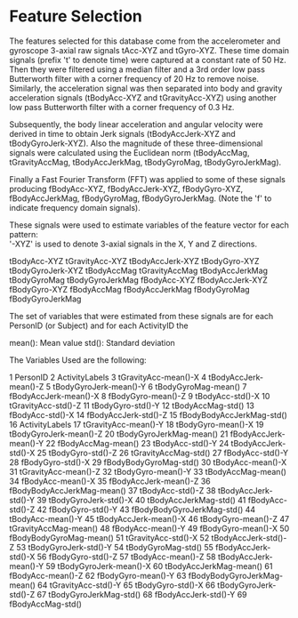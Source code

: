 Feature Selection 
=================

The features selected for this database come from the accelerometer and gyroscope 3-axial raw signals tAcc-XYZ and tGyro-XYZ. These time domain signals (prefix 't' to denote time) were captured at a constant rate of 50 Hz. Then they were filtered using a median filter and a 3rd order low pass Butterworth filter with a corner frequency of 20 Hz to remove noise. Similarly, the acceleration signal was then separated into body and gravity acceleration signals (tBodyAcc-XYZ and tGravityAcc-XYZ) using another low pass Butterworth filter with a corner frequency of 0.3 Hz. 

Subsequently, the body linear acceleration and angular velocity were derived in time to obtain Jerk signals (tBodyAccJerk-XYZ and tBodyGyroJerk-XYZ). Also the magnitude of these three-dimensional signals were calculated using the Euclidean norm (tBodyAccMag, tGravityAccMag, tBodyAccJerkMag, tBodyGyroMag, tBodyGyroJerkMag). 

Finally a Fast Fourier Transform (FFT) was applied to some of these signals producing fBodyAcc-XYZ, fBodyAccJerk-XYZ, fBodyGyro-XYZ, fBodyAccJerkMag, fBodyGyroMag, fBodyGyroJerkMag. (Note the 'f' to indicate frequency domain signals). 

These signals were used to estimate variables of the feature vector for each pattern:  
'-XYZ' is used to denote 3-axial signals in the X, Y and Z directions.

tBodyAcc-XYZ
tGravityAcc-XYZ
tBodyAccJerk-XYZ
tBodyGyro-XYZ
tBodyGyroJerk-XYZ
tBodyAccMag
tGravityAccMag
tBodyAccJerkMag
tBodyGyroMag
tBodyGyroJerkMag
fBodyAcc-XYZ
fBodyAccJerk-XYZ
fBodyGyro-XYZ
fBodyAccMag
fBodyAccJerkMag
fBodyGyroMag
fBodyGyroJerkMag

The set of variables that were estimated from these signals are for each PersonID (or Subject) and for each ActivityID the 

mean(): Mean value
std(): Standard deviation

The Variables Used are the following:

1	PersonID
2	ActivityLabels
3	tGravityAcc-mean()-X
4	tBodyAccJerk-mean()-Z
5	tBodyGyroJerk-mean()-Y
6	tBodyGyroMag-mean()
7	fBodyAccJerk-mean()-X
8	fBodyGyro-mean()-Z
9	tBodyAcc-std()-X
10	tGravityAcc-std()-Z
11	tBodyGyro-std()-Y
12	tBodyAccMag-std()
13	fBodyAcc-std()-X
14	fBodyAccJerk-std()-Z
15	fBodyBodyAccJerkMag-std()
16	ActivityLabels
17	tGravityAcc-mean()-Y
18	tBodyGyro-mean()-X
19	tBodyGyroJerk-mean()-Z
20	tBodyGyroJerkMag-mean()
21	fBodyAccJerk-mean()-Y
22	fBodyAccMag-mean()
23	tBodyAcc-std()-Y
24	tBodyAccJerk-std()-X
25	tBodyGyro-std()-Z
26	tGravityAccMag-std()
27	fBodyAcc-std()-Y
28	fBodyGyro-std()-X
29	fBodyBodyGyroMag-std()
30	tBodyAcc-mean()-X
31	tGravityAcc-mean()-Z
32	tBodyGyro-mean()-Y
33	tBodyAccMag-mean()
34	fBodyAcc-mean()-X
35	fBodyAccJerk-mean()-Z
36	fBodyBodyAccJerkMag-mean()
37	tBodyAcc-std()-Z
38	tBodyAccJerk-std()-Y
39	tBodyGyroJerk-std()-X
40	tBodyAccJerkMag-std()
41	fBodyAcc-std()-Z
42	fBodyGyro-std()-Y
43	fBodyBodyGyroJerkMag-std()
44	tBodyAcc-mean()-Y
45	tBodyAccJerk-mean()-X
46	tBodyGyro-mean()-Z
47	tGravityAccMag-mean()
48	fBodyAcc-mean()-Y
49	fBodyGyro-mean()-X
50	fBodyBodyGyroMag-mean()
51	tGravityAcc-std()-X
52	tBodyAccJerk-std()-Z
53	tBodyGyroJerk-std()-Y
54	tBodyGyroMag-std()
55	fBodyAccJerk-std()-X
56	fBodyGyro-std()-Z
57	tBodyAcc-mean()-Z
58	tBodyAccJerk-mean()-Y
59	tBodyGyroJerk-mean()-X
60	tBodyAccJerkMag-mean()
61	fBodyAcc-mean()-Z
62	fBodyGyro-mean()-Y
63	fBodyBodyGyroJerkMag-mean()
64	tGravityAcc-std()-Y
65	tBodyGyro-std()-X
66	tBodyGyroJerk-std()-Z
67	tBodyGyroJerkMag-std()
68	fBodyAccJerk-std()-Y
69	fBodyAccMag-std()
